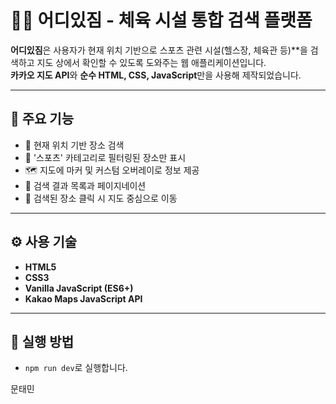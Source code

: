 # 🏋️‍♀️ 어디있짐 - 체육 시설 통합 검색 플랫폼

**어디있짐**은 사용자가 현재 위치 기반으로 스포츠 관련 시설(헬스장, 체육관 등)**을 검색하고 지도 상에서 확인할 수 있도록 도와주는 웹 애플리케이션입니다.  
**카카오 지도 API**와 **순수 HTML, CSS, JavaScript**만을 사용해 제작되었습니다.

---

## 📍 주요 기능

- 📍 현재 위치 기반 장소 검색
- 🏀 '스포츠' 카테고리로 필터링된 장소만 표시
- 🗺️ 지도에 마커 및 커스텀 오버레이로 정보 제공
- 📄 검색 결과 목록과 페이지네이션
- 📌 검색된 장소 클릭 시 지도 중심으로 이동

---

## ⚙️ 사용 기술

- **HTML5**
- **CSS3**
- **Vanilla JavaScript (ES6+)**
- **Kakao Maps JavaScript API**

---

## 🚀 실행 방법

- `npm run dev`로 실행합니다.

문태민
